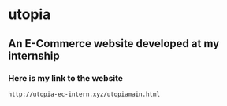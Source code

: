 # utopia

## An E-Commerce website developed at my internship
### Here is my link to the website
    http://utopia-ec-intern.xyz/utopiamain.html
